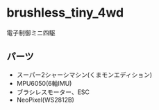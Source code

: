 # brushless_tiny_4wd
電子制御ミニ四駆

## パーツ
* スーパー2シャーシマシン(くまモンエディション)
* MPU6050(6軸IMU)
* ブラシレスモーター、ESC
* NeoPixel(WS2812B)
